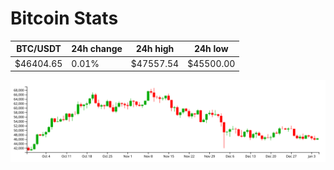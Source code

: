 # Bitcoin Stats

BTC/USDT|24h change|24h high|24h low|
|---|---|---|---|
|$46404.65|0.01%|$47557.54|$45500.00|

<img src="./chart.svg">
